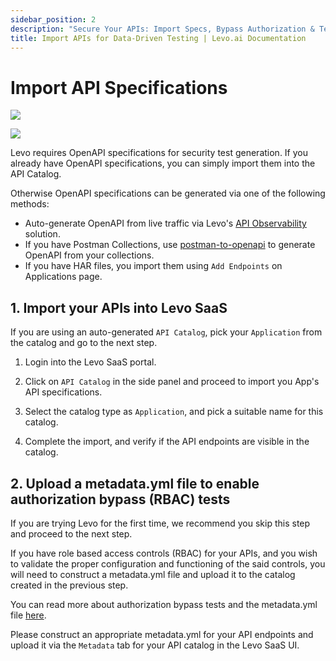 ```yaml
---
sidebar_position: 2
description: "Secure Your APIs: Import Specs, Bypass Authorization & Test with Levo. Auto-gen or upload, Levo simplifies API security testing."
title: Import APIs for Data-Driven Testing | Levo.ai Documentation
---
```



# Import API Specifications
![](../../../../../assets/data-driven-test-plan.svg)

![](../../../../../assets/data-driven-flow-1.svg)

Levo requires OpenAPI specifications for security test generation. If you already have OpenAPI specifications, you can simply import them into the API Catalog.

Otherwise OpenAPI specifications can be generated via one of the following methods:
- Auto-generate OpenAPI from live traffic via Levo's [API Observability](/guides/api-observability.md) solution.
- If you have Postman Collections, use [postman-to-openapi](https://github.com/levoai/postman-to-openapi) to generate OpenAPI from your collections.
- If you have HAR files, you import them using `Add Endpoints` on Applications page.

## 1. Import your APIs into Levo SaaS

If you are using an auto-generated `API Catalog`, pick your `Application` from the catalog and go to the next step.

1. Login into the Levo SaaS portal.

2. Click on `API Catalog` in the side panel and proceed to import you App's API specifications.

3. Select the catalog type as `Application`, and pick a suitable name for this catalog.

4. Complete the import, and verify if the API endpoints are visible in the catalog.

## 2. Upload a metadata.yml file to enable authorization bypass (RBAC) tests
If you are trying Levo for the first time, we recommend you skip this step and proceed to the next step.

If you have role based access controls (RBAC) for your APIs, and you wish to validate the proper configuration and functioning of the said controls, you will need to construct a metadata.yml file and upload it to the catalog created in the previous step.

You can read more about authorization bypass tests and the metadata.yml file [here](/guides/security-testing/concepts/api-catalog/metadata-yml.md).

Please construct an appropriate metadata.yml for your API endpoints and upload it via the `Metadata` tab for your API catalog in the Levo SaaS UI.

